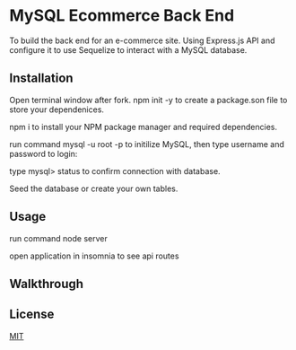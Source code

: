 # MySQL Ecommerce Back End 

To build the back end for an e-commerce site. Using Express.js API and configure it to use Sequelize to interact with a MySQL database.

## Installation

Open terminal window after fork. npm init -y to create a package.son file to store your dependenices.

npm i to install your NPM package manager and required dependencies.

run command mysql -u root -p to initilize MySQL, then type username and password to login:

type mysql> status to confirm connection with database.

Seed the database or create your own tables.


## Usage

run command node server

open application in insomnia to see api routes 

## Walkthrough



## License

[MIT](https://choosealicense.com/licenses/mit/)